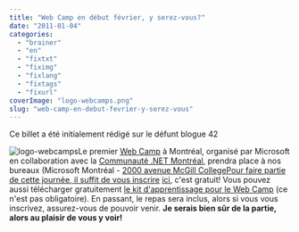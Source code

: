 ```yaml
---
title: "Web Camp en début février, y serez-vous?"
date: "2011-01-04"
categories: 
  - "brainer"
  - "en"
  - "fixtxt"
  - "fiximg"
  - "fixlang"
  - "fixtags"
  - "fixurl"
coverImage: "logo-webcamps.png"
slug: "web-camp-en-debut-fevrier-y-serez-vous"
---
```


Ce billet a été initialement rédigé sur le défunt blogue 42

![](images/logo-webcamps.png "logo-webcamps")Le premier [Web Camp](https://www.webcamps.ms/ "Site Web des Web Camps") à Montréal, organisé par Microsoft en collaboration avec la [Communauté .NET Montréal](https://www.dotnetmontreal.com/dnn/ "Site Web de la Communauté .NET Montréal"), prendra place à nos bureaux (Microsoft Montréal - [2000 avenue McGill CollegePour faire partie de cette journée, il suffit de vous inscrire](https://www.bing.com/maps/#JnE9eXAuMjAwMCtNY0dpbGwrQ29sbGVnZSthdmVudWUlMmMrTW9udHJlYWwlMmMrUXVlYmVjJTJjK0NhbmFkYSU3ZXNzdC4wJTdlcGcuMSZiYj00Ni43NzU3OTQ5ODk3NTk0JTdlLTcxLjI2ODY0MzU2NzM2NzUlN2U0Ni43NjY3ODU5NTk2OTY3JTdlLTcxLjI5MzY2MzIxMzA1ODQ= "Bing Map de Microsoft Montréal") [ici](https://msevents.microsoft.com/cui/EventDetail.aspx?culture=en-CA&EventID=1032472788&IO=oap%2bj641lQVXh4l9dNaBjQ%3d%3d "Site pour l'enregistrement au Web Camp"), c'est gratuit! Vous pouvez aussi télécharger gratuitement [le kit d'apprentissage pour le Web Camp](https://www.microsoft.com/downloads/details.aspx?displaylang=en&FamilyID=0a906559-28bd-4f5d-ac18-f895a200a2a5 "Page de téléchargement pour le kit d'apprentissage") (ce n'est pas obligatoire). En passant, le repas sera inclus, alors si vous vous inscrivez, assurez-vous de pouvoir venir. **Je serais bien sûr de la partie, alors au plaisir de vous y voir!**
